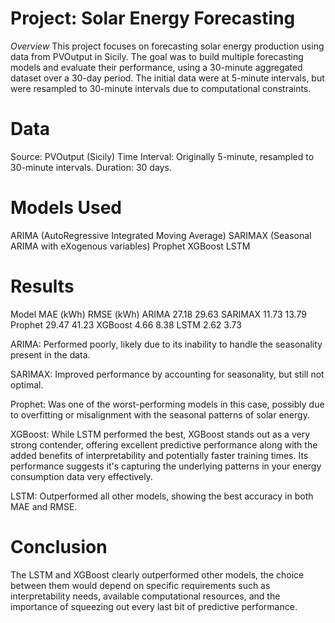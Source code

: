 # Project: Solar Energy Forecasting
*Overview*
This project focuses on forecasting solar energy production using data from PVOutput in Sicily. The goal was to build multiple forecasting models and evaluate their performance, using a 30-minute aggregated dataset over a 30-day period. The initial data were at 5-minute intervals, but were resampled to 30-minute intervals due to computational constraints.

# Data

Source: PVOutput (Sicily)
Time Interval: Originally 5-minute, resampled to 30-minute intervals.
Duration: 30 days.

# Models Used

ARIMA (AutoRegressive Integrated Moving Average)
SARIMAX (Seasonal ARIMA with eXogenous variables)
Prophet
XGBoost
LSTM

# Results

Model	MAE (kWh)	RMSE (kWh)
ARIMA	27.18	29.63
SARIMAX	11.73	13.79
Prophet	29.47	41.23
XGBoost	4.66	8.38
LSTM  2.62  3.73

ARIMA: Performed poorly, likely due to its inability to handle the seasonality present in the data.

SARIMAX: Improved performance by accounting for seasonality, but still not optimal.

Prophet: Was one of the worst-performing models in this case, possibly due to overfitting or misalignment with the seasonal patterns of solar energy.

XGBoost: While LSTM performed the best, XGBoost stands out as a very strong contender, offering excellent predictive performance along with the added benefits of interpretability and potentially faster training times. Its performance suggests it's capturing the underlying patterns in your energy consumption data very effectively.

LSTM: Outperformed all other models, showing the best accuracy in both MAE and RMSE.

# Conclusion
The LSTM and XGBoost clearly outperformed other models, the choice between them would depend on specific requirements such as interpretability needs, available computational resources, and the importance of squeezing out every last bit of predictive performance.
